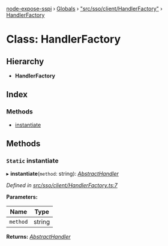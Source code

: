 [node-expose-sspi](../README.md) › [Globals](../globals.md) › ["src/sso/client/HandlerFactory"](../modules/_src_sso_client_handlerfactory_.md) › [HandlerFactory](_src_sso_client_handlerfactory_.handlerfactory.md)

# Class: HandlerFactory

## Hierarchy

* **HandlerFactory**

## Index

### Methods

* [instantiate](_src_sso_client_handlerfactory_.handlerfactory.md#static-instantiate)

## Methods

### `Static` instantiate

▸ **instantiate**(`method`: string): *[AbstractHandler](_src_sso_client_abstracthandler_.abstracthandler.md)*

*Defined in [src/sso/client/HandlerFactory.ts:7](https://github.com/jlguenego/node-expose-sspi/blob/93b1415/src/sso/client/HandlerFactory.ts#L7)*

**Parameters:**

Name | Type |
------ | ------ |
`method` | string |

**Returns:** *[AbstractHandler](_src_sso_client_abstracthandler_.abstracthandler.md)*
